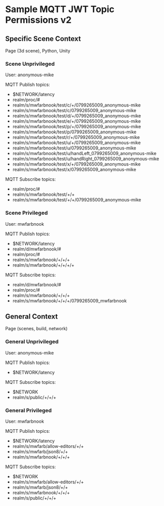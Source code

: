 # Sample MQTT JWT Topic Permissions v2

## Specific Scene Context
Page (3d scene), Python, Unity

### Scene Unprivileged

User: anonymous-mike

MQTT Publish topics:
- $NETWORK/latency
- realm/proc/#
- realm/s/mwfarbnook/test/c/+/0799265009_anonymous-mike
- realm/s/mwfarbnook/test/c/0799265009_anonymous-mike
- realm/s/mwfarbnook/test/d/+/0799265009_anonymous-mike
- realm/s/mwfarbnook/test/e/+/0799265009_anonymous-mike
- realm/s/mwfarbnook/test/p/+/0799265009_anonymous-mike
- realm/s/mwfarbnook/test/p/0799265009_anonymous-mike
- realm/s/mwfarbnook/test/r/+/0799265009_anonymous-mike
- realm/s/mwfarbnook/test/u/+/0799265009_anonymous-mike
- realm/s/mwfarbnook/test/u/0799265009_anonymous-mike
- realm/s/mwfarbnook/test/u/handLeft_0799265009_anonymous-mike
- realm/s/mwfarbnook/test/u/handRight_0799265009_anonymous-mike
- realm/s/mwfarbnook/test/x/+/0799265009_anonymous-mike
- realm/s/mwfarbnook/test/x/0799265009_anonymous-mike

MQTT Subscribe topics:
- realm/proc/#
- realm/s/mwfarbnook/test/+/+
- realm/s/mwfarbnook/test/+/+/0799265009_anonymous-mike

### Scene Privileged

User: mwfarbnook

MQTT Publish topics:
- $NETWORK/latency
- realm/d/mwfarbnook/#
- realm/proc/#
- realm/s/mwfarbnook/+/+/+
- realm/s/mwfarbnook/+/+/+/+

MQTT Subscribe topics:
- realm/d/mwfarbnook/#
- realm/proc/#
- realm/s/mwfarbnook/+/+/+
- realm/s/mwfarbnook/+/+/+/0799265009_mwfarbnook

## General Context
Page (scenes, build, network)

### General Unprivileged

User: anonymous-mike

MQTT Publish topics:
- $NETWORK/latency

MQTT Subscribe topics:
- $NETWORK
- realm/s/public/+/+/+

### General Privileged

User: mwfarbnook

MQTT Publish topics:
- $NETWORK/latency
- realm/s/mwfarb/allow-editors/+/+
- realm/s/mwfarb/json8/+/+
- realm/s/mwfarbnook/+/+/+

MQTT Subscribe topics:
- $NETWORK
- realm/s/mwfarb/allow-editors/+/+
- realm/s/mwfarb/json8/+/+
- realm/s/mwfarbnook/+/+/+
- realm/s/public/+/+/+
